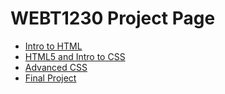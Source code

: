 # WEBT1230 Project Page

<ul>
<li><a href="Intro_to_html/index.html" target="_blank">Intro to HTML</a></li>
<li><a href="HTML5_intro_to_css/index.html" target="_blank">HTML5 and Intro to CSS</a></li>
<li><a href="Adv_css/index.html" target="_blank">Advanced CSS</a></li>
<li><a href="Final.html" target="_blank">Final Project</a></li>
</ul>
